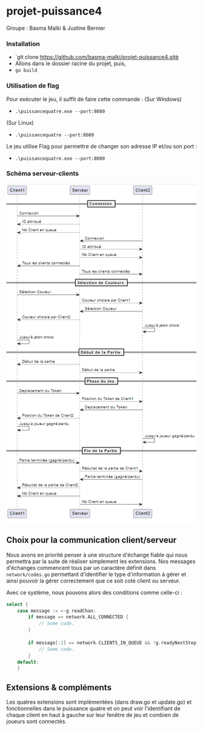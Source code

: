 # projet-puissance4

Groupe : Basma Malki & Justine Bernier

### Installation

- `git clone https://github.com/basma-malki/projet-puissance4.gitè
- Allons dans le dossier racine du projet, puis,
- ```go build```


### Utilisation de flag

Pour exécuter le jeu, il suffit de faire cette commande :
(Sur Windows)
- ```.\puissancequatre.exe --port:8080```

(Sur Linux)
- ```.\puissancequatre --port:8080```

Le jeu utilise Flag pour permettre de changer son adresse IP et/ou son port :
- ```.\puissancequatre.exe --port:8080```

### Schéma serveur-clients

![Schéma puissance quatre](schema_puissance4.png)

## Choix pour la communication client/serveur
Nous avons en priorité penser à une structure d'échange fiable qui nous permettra par la suite de réaliser simplement les extensions. Nos messages d'échanges commencent tous par un caractère définit dans `network/codes.go` permettant d'identifier le type d'information à gérer et ainsi pouvoir la gérer correctement que ce soit coté client ou serveur.

Avec ce système, nous pouvons alors des conditions comme celle-ci :
```go
select {
	case message := <-g.readChan:
		if message == network.ALL_CONNECTED {
			// Some code.
		}

		if message[:1] == network.CLIENTS_IN_QUEUE && !g.readyNextStep {
			// Some code.
		}
	default:
	}
```

## Extensions & compléments

Les quatres extensions sont implémentées (dans draw.go et update.go) et fonctionnelles dans le puissance quatre et on peut voir l'identifiant de chaque client en haut à gauche sur leur fenêtre de jeu et combien de joueurs sont connectés.